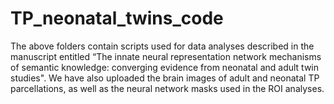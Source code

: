 # TP_neonatal_twins_code

The above folders contain scripts used for data analyses described in the manuscript entitled “The innate neural representation network mechanisms of semantic knowledge: converging evidence from neonatal and adult twin studies". We have also uploaded the brain images of adult and neonatal TP parcellations, as well as the neural network masks used in the ROI analyses.
